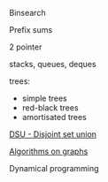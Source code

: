Binsearch

Prefix sums

2 pointer

stacks, queues, deques

trees:
- simple trees
- red-black trees
- amortisated trees

[DSU - Disjoint set union](DSU_DisjointSetUnion/DSU%20-%20Disjoint%20set%20union.md)

[Algorithms on graphs](Algorithms%20on%20graphs/Algorithms%20on%20graphs.md)

Dynamical programming